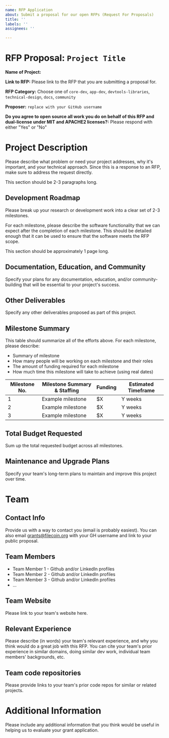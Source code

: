 ```yaml
---
name: RFP Application
about: Submit a proposal for our open RFPs (Request For Proposals) 
title: ''
labels: ''
assignees: ''

---
```


# RFP Proposal: `Project Title`

**Name of Project:**

**Link to RFP:** Please link to the RFP that you are submitting a proposal for.

**RFP Category:** Choose one of `core-dev`, `app-dev`, `devtools-libraries`, `technical-design`, `docs`, `community`

**Proposer:** `replace with your GitHub username`

**Do you agree to open source all work you do on behalf of this RFP and dual-license under MIT and APACHE2 licenses?:** Please respond with either "Yes" or "No"

# Project Description

Please describe what problem or need your project addresses, why it's important, and your technical approach. Since this is a response to an RFP, make sure to address the request directly. 

This section should be 2-3 paragraphs long.

## Development Roadmap

Please break up your research or development work into a clear set of 2-3 milestones.

For each milestone, please describe the software functionality that we can expect after the completion of each milestone. This should be detailed enough that it can be used to ensure that the software meets the RFP scope.

This section should be approximately 1 page long.

## Documentation, Education, and Community

Specify your plans for any documentation, education, and/or community-building that will be essential to your project's success.

## Other Deliverables

Specify any other deliverables proposed as part of this project.

## Milestone Summary

This table should summarize all of the efforts above. For each milestone, please describe:
- Summary of milestone
- How many people will be working on each milestone and their roles
- The amount of funding required for each milestone
- How much time this milestone will take to achieve (using real dates)

| Milestone No. | Milestone Summary & Staffing | Funding | Estimated Timeframe |
| ------------- | --------------------- | ------- | ------------------- |
| 1             | Example milestone     | $X      | Y weeks             |
| 2             | Example milestone     | $X      | Y weeks             |
| 3             | Example milestone     | $X      | Y weeks             |

## Total Budget Requested

Sum up the total requested budget across all milestones.

## Maintenance and Upgrade Plans

Specify your team's long-term plans to maintain and improve this project over time.

# Team

## Contact Info

Provide us with a way to contact you (email is probably easiest). You can also email grants@filecoin.org with your GH username and link to your public proposal.

## Team Members

- Team Member 1 - Github and/or LinkedIn profiles
- Team Member 2 - Github and/or LinkedIn profiles
- Team Member 3 - Github and/or LinkedIn profiles
- ...

## Team Website

Please link to your team's website here.

## Relevant Experience

Please describe (in words) your team's relevant experience, and why you think would do a great job with this RFP. You can cite your team's prior experience in similar domains, doing similar dev work, individual team members' backgrounds, etc.

## Team code repositories

Please provide links to your team's prior code repos for similar or related projects.

# Additional Information

Please include any additional information that you think would be useful in helping us to evaluate your grant application.

